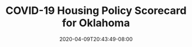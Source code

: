 ---
title: "COVID-19 Housing Policy Scorecard for Oklahoma"
date: 2020-04-09T20:43:49-08:00
layout: single
type: covid-policy-rankings
state_abbrev: ok # use state abbreviation.
state_title: Oklahoma
photoCredit:
hasSubnav: true
socialDescription: COVID-19 Housing Policy Scorecard for Oklahoma
description: See how Oklahoma ranks in our nationwide scorecard of housing policies in response to COVID-19.
url: /covid-policy-rankings/ok
aliases:
    - /covid-policy-rankings/ok
    - /covid-policy-rankings/oklahoma
    - /es/covid-policy-rankings/ok
    - /es/covid-policy-rankings/oklahoma
---